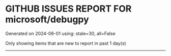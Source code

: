 
# GITHUB ISSUES REPORT FOR microsoft/debugpy


Generated on 2024-06-01 using: stale=30, all=False


Only showing items that are new to report in past 1 day(s)


---
